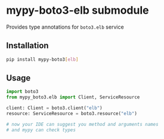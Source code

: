 # mypy-boto3-elb submodule

Provides type annotations for `boto3.elb` service

## Installation

```bash
pip install mypy-boto3[elb]
```

## Usage

```python
import boto3
from mypy_boto3.elb import Client, ServiceResource

client: Client = boto3.client("elb")
resource: ServiceResource = boto3.resource("elb")

# now your IDE can suggest you method and arguments names
# and mypy can check types
```

